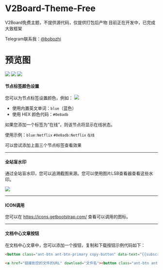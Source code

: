 # V2Board-Theme-Free

V2Board免费主题，不提供源代码，仅提供打包后产物
目前正在开发中，已完成大致框架

Telegram联系我：[@bobozhi](https://t.me/bobozhi "@bobozhi")

# 预览图

![](https://cdn-fusion.imgimg.cc/i/2023/YG7QZscNpAgObjMt.png)
![](https://cdn-fusion.imgimg.cc/i/2023/kYruHsyUtLHjmZun.png)
![](https://cdn-fusion.imgimg.cc/i/2023/73PBXhfXxaLcCTqZ.png)

#### 节点标签颜色设置

您可以为节点标签设置颜色，例如：
![](https://cdn-fusion.imgimg.cc/i/2023/WomYGWGxiVjbedfR.png)

- 使用内置英文单词：`blue`（蓝色）
- 使用 HEX 颜色代码：`#0e8adb`

如果您添加一个标签为“在线”，则该节点将显示在线状态。

使用示例：`blue:Netflix`   `#0e8adb:Netflix`  `在线`

可以尝试添加上面三个节点标签查看效果

---

#### 全站盲水印

通过全站盲水印，您可以追溯截图来源。您可以使用图片LSB查看器查看这些水印。

![](https://cdn-fusion.imgimg.cc/i/2023/LCkFvsPgg0TAS8L9.png)

---

#### ICON调用

您可以在 <a href="https://icons.getbootstrap.com/" target="_blank">https://icons.getbootstrap.com/</a> 查看可以调用的图标。

---

#### 文档中心文章按钮

在文档中心文章中，您可以添加一个按钮，复制和下载按钮示例代码如下：

```html
<button class="ant-btn ant-btn-primary copy-button" data-text="{{subscribeUrl}}"><i class="bi bi-clipboard-minus"></i> 点击复制订阅地址</button>

<a href="链接到您的文件的URL" download="文件名"><button class="ant-btn ant-btn-primary"><i class="bi bi-download"></i>点击下载</button></a>
```


